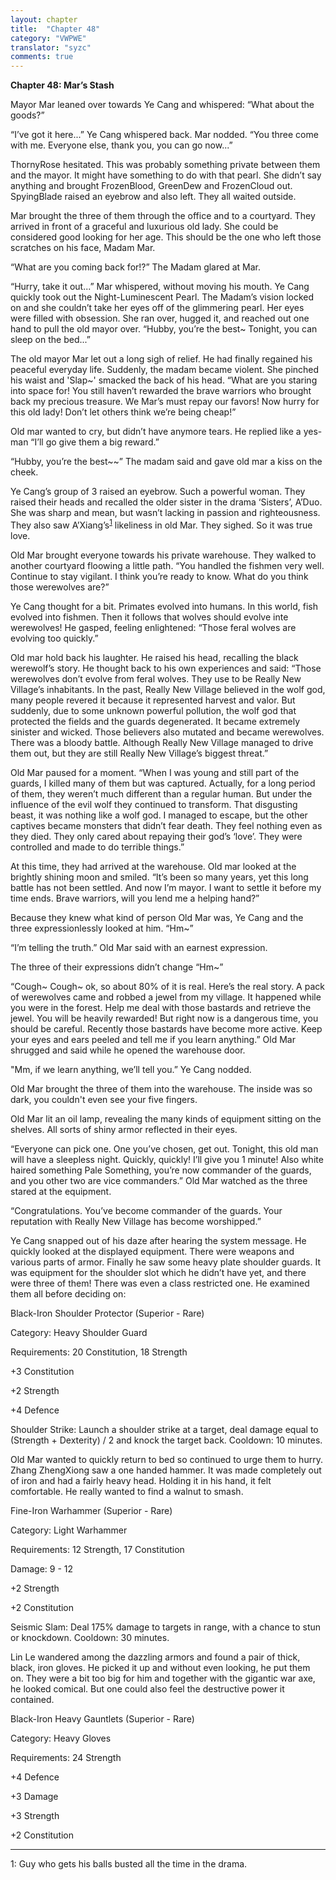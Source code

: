 ```yaml
---
layout: chapter
title:  "Chapter 48"
category: "VWPWE"
translator: "syzc"
comments: true
---
```


**Chapter 48: Mar’s Stash**
 
Mayor Mar leaned over towards Ye Cang and whispered: “What about the goods?”
 
“I’ve got it here...” Ye Cang whispered back. Mar nodded. “You three come with me. Everyone else, thank you, you can go now...”
 
ThornyRose hesitated. This was probably something private between them and the mayor. It might have something to do with that pearl. She didn’t say anything and brought FrozenBlood, GreenDew and FrozenCloud out. SpyingBlade raised an eyebrow and also left. They all waited outside.
 
Mar brought the three of them through the office and to a courtyard. They arrived in front of a graceful and luxurious old lady. She could be considered good looking for her age. This should be the one who left those scratches on his face, Madam Mar.
 
“What are you coming back for!?” The Madam glared at Mar.
 
“Hurry, take it out...” Mar whispered, without moving his mouth. Ye Cang quickly took out the Night-Luminescent Pearl. The Madam’s vision locked on and she couldn’t take her eyes off of the glimmering pearl. Her eyes were filled with obsession. She ran over, hugged it, and reached out one hand to pull the old mayor over. “Hubby, you’re the best~ Tonight, you can sleep on the bed...”
 
The old mayor Mar let out a long sigh of relief. He had finally regained his peaceful everyday life. Suddenly, the madam became violent. She pinched his waist and 'Slap~' smacked the back of his head. “What are you staring into space for! You still haven’t rewarded the brave warriors who brought back my precious treasure. We Mar’s must repay our favors! Now hurry for this old lady! Don’t let others think we’re being cheap!”
 
Old mar wanted to cry, but didn’t have anymore tears. He replied like a yes-man “I’ll go give them a big reward.”
 
“Hubby, you’re the best~~” The madam said and gave old mar a kiss on the cheek.
 
Ye Cang’s group of 3 raised an eyebrow. Such a powerful woman. They raised their heads and recalled the older sister in the drama ‘Sisters’, A’Duo. She was sharp and mean, but wasn’t lacking in passion and righteousness. They also saw A’Xiang’s<sup>[1](#footnote1)</sup> likeliness in old Mar. They sighed. So it was true love.
 
Old Mar brought everyone towards his private warehouse. They walked to another courtyard floowing a little path. “You handled the fishmen very well. Continue to stay vigilant. I think you’re ready to know. What do you think those werewolves are?”
 
Ye Cang thought for a bit. Primates evolved into humans. In this world, fish evolved into fishmen. Then it follows that wolves should evolve inte werewolves! He gasped, feeling enlightened: “Those feral wolves are evolving too quickly.”
 
Old mar hold back his laughter. He raised his head, recalling the black werewolf’s story. He thought back to his own experiences and said: “Those werewolves don’t evolve from feral wolves. They use to be Really New Village’s inhabitants. In the past, Really New Village believed in the wolf god, many people revered it because it represented harvest and valor. But suddenly, due to some unknown powerful pollution, the wolf god that protected the fields and the guards degenerated. It became extremely sinister and wicked. Those believers also mutated and became werewolves. There was a bloody battle. Although Really New Village managed to drive them out, but they are still Really New Village’s biggest threat.”
 
Old Mar paused for a moment. “When I was young and still part of the guards, I killed many of them but was captured. Actually, for a long period of them, they weren’t much different than a regular human. But under the influence of the evil wolf they continued to transform. That disgusting beast, it was nothing like a wolf god. I managed to escape, but the other captives became monsters that didn’t fear death. They feel nothing even as they died. They only cared about repaying their god’s ‘love’. They were controlled and made to do terrible things.”
 
At this time, they had arrived at the warehouse. Old mar looked at the brightly shining moon and smiled. “It’s been so many years, yet this long battle has not been settled. And now I’m mayor. I want to settle it before my time ends. Brave warriors, will you lend me a helping hand?” 
 
Because they knew what kind of person Old Mar was, Ye Cang and the three expressionlessly looked at him. “Hm~”
 
“I’m telling the truth.” Old Mar said with an earnest expression.
 
The three of their expressions didn’t change “Hm~”
 
“Cough~ Cough~ ok, so about 80% of it is real. Here’s the real story. A pack of werewolves came and robbed a jewel from my village. It happened while you were in the forest. Help me deal with those bastards and retrieve the jewel. You will be heavily rewarded! But right now is a dangerous time, you should be careful. Recently those bastards have become more active. Keep your eyes and ears peeled and tell me if you learn anything.” Old Mar shrugged and said while he opened the warehouse door.
 
"Mm, if we learn anything, we’ll tell you.” Ye Cang nodded.
 
Old Mar brought the three of them into the warehouse. The inside was so dark, you couldn't even see your five fingers.
 
Old Mar lit an oil lamp, revealing the many kinds of equipment sitting on the shelves. All sorts of shiny armor reflected in their eyes.
 
“Everyone can pick one. One you’ve chosen, get out. Tonight, this old man will have a sleepless night. Quickly, quickly! I’ll give you 1 minute! Also white haired something Pale Something, you’re now commander of the guards, and you other two are vice commanders.” Old Mar watched as the three stared at the equipment. 
 
“Congratulations. You’ve become commander of the guards. Your reputation with Really New Village has become worshipped.”
 
Ye Cang snapped out of his daze after hearing the system message. He quickly looked at the displayed equipment. There were weapons and various parts of armor. Finally he saw some heavy plate shoulder guards. It was equipment for the shoulder slot which he didn’t have yet, and there were three of them! There was even a class restricted one. He examined them all before deciding on:
 
Black-Iron Shoulder Protector (Superior - Rare)
 
Category: Heavy Shoulder Guard
 
Requirements: 20 Constitution, 18 Strength
 
+3 Constitution
 
+2 Strength
 
+4 Defence
 
Shoulder Strike: Launch a shoulder strike at a target, deal damage equal to (Strength + Dexterity) / 2 and knock the target back. Cooldown: 10 minutes.
 
Old Mar wanted to quickly return to bed so continued to urge them to hurry. Zhang ZhengXiong saw a one handed hammer. It was made completely out of iron and had a fairly heavy head. Holding it in his hand, it felt comfortable. He really wanted to find a walnut to smash.
 
Fine-Iron Warhammer (Superior - Rare)
 
Category: Light Warhammer
 
Requirements: 12 Strength, 17 Constitution
 
Damage: 9 - 12
 
+2 Strength
 
+2 Constitution
 
Seismic Slam: Deal 175% damage to targets in range, with a chance to stun or knockdown. Cooldown: 30 minutes.
 
Lin Le wandered among the dazzling armors and found a pair of thick, black, iron gloves. He picked it up and without even looking, he put them on. They were a bit too big for him and together with the gigantic war axe, he looked comical. But one could also feel the destructive power it contained.
 
Black-Iron Heavy Gauntlets (Superior - Rare)
 
Category: Heavy Gloves
 
Requirements: 24 Strength
 
+4 Defence
 
+3 Damage
 
+3 Strength
 
+2 Constitution
 
---

<a name="footnote1">1</a>: Guy who gets his balls busted all the time in the drama.